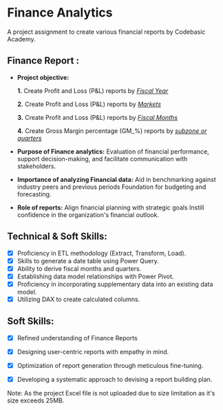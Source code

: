 # Finance Analytics
A project assignment to create various financial reports by Codebasic Academy.

## Finance Report :

- **Project objective:** 

    **1.** Create Profit and Loss (P&L) reports by _[Fiscal Year](https://github.com/Vivek-S1n9h/Finance-Analytics-Report/blob/main/Profit_and_Loss_by_year.pdf)_ 

    **2.** Create Profit and Loss (P&L) reports by _[Markets](https://github.com/Vivek-S1n9h/Finance-Analytics-Report/blob/main/Profit_and_Loss_by_markets.pdf)_

    **3.** Create Profit and Loss (P&L) reports by _[Fiscal Months](https://github.com/Vivek-S1n9h/Finance-Analytics-Report/blob/main/Profit_and_Loss_by_months.pdf)_

    **4.** Create Gross Margin percentage (GM_%) reports by _[subzone or quarters](https://github.com/Vivek-S1n9h/Finance-Analytics-Report/blob/main/Gross_margin_%25_by_qtr.pdf)_

- **Purpose of Finance analytics:** Evaluation of financial performance, support decision-making, and facilitate communication with stakeholders.

- **Importance of analyzing Financial data:** Aid in benchmarking against industry peers and previous periods Foundation for budgeting and forecasting.

- **Role of reports:** Align financial planning with strategic goals Instill confidence in the organization's financial outlook.


## Technical & Soft Skills:
- [x]	Proficiency in ETL methodology (Extract, Transform, Load).
- [x]	Skills to generate a date table using Power Query.
- [x]	Ability to derive fiscal months and quarters.
- [x]	Establishing data model relationships with Power Pivot.
- [x]	Proficiency in incorporating supplementary data into an existing data model.
- [x]	Utilizing DAX to create calculated columns.

## Soft Skills:
- [x]	Refined understanding of Finance Reports
- [x]	Designing user-centric reports with empathy in mind.
- [x]	Optimization of report generation through meticulous fine-tuning.
- [x]	Developing a systematic approach to devising a report building plan.


Note: As the project Excel file is not uploaded due to size limitation as it's size exceeds 25MB.
